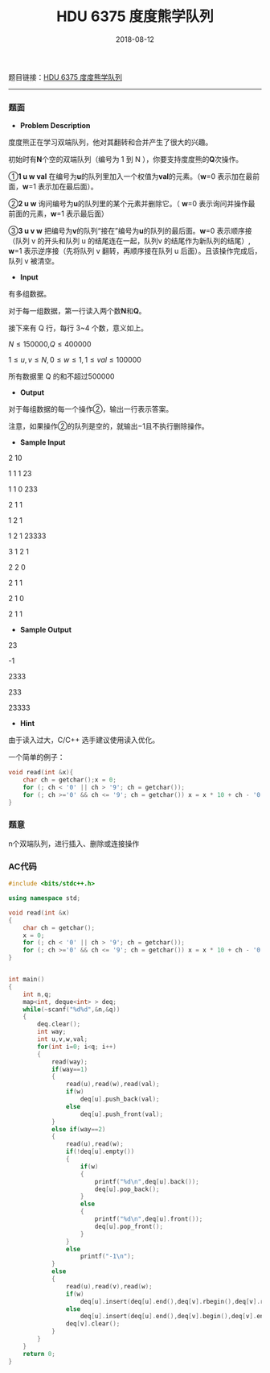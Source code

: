﻿---
layout: post
title: HDU 6375 度度熊学队列
date: 2018-08-12 
tag: HDU
---

题目链接：[HDU 6375 度度熊学队列](http://acm.hdu.edu.cn/showproblem.php?pid=6375)

-------------------
### 题面
* **Problem Description**

度度熊正在学习双端队列，他对其翻转和合并产生了很大的兴趣。

初始时有**N**个空的双端队列（编号为 1 到 N ），你要支持度度熊的**Q**次操作。

①**1 u w val** 在编号为**u**的队列里加入一个权值为**val**的元素。（**w**=0 表示加在最前面，**w**=1 表示加在最后面）。

②**2 u w** 询问编号为**u**的队列里的某个元素并删除它。（ **w**=0 表示询问并操作最前面的元素，**w**=1 表示最后面）

③**3 u v w** 把编号为**v**的队列“接在”编号为**u**的队列的最后面。**w**=0 表示顺序接（队列 v 的开头和队列 u 的结尾连在一起，队列v 的结尾作为新队列的结尾）, **w**=1 表示逆序接（先将队列 v 翻转，再顺序接在队列 u 后面）。且该操作完成后，队列 v 被清空。 

* **Input**

有多组数据。

对于每一组数据，第一行读入两个数**N**和**Q**。

接下来有 Q 行，每行 3~4 个数，意义如上。

$N≤150000$,$Q≤400000$

$1≤u,v≤N,0≤w≤1,1≤val≤100000$

所有数据里 Q 的和不超过500000

* **Output**

对于每组数据的每一个操作②，输出一行表示答案。

注意，如果操作②的队列是空的，就输出−1且不执行删除操作。

* **Sample Input**

2 10

1 1 1 23

1 1 0 233

2 1 1 

1 2 1 

1 2 1 23333

3 1 2 1

2 2 0

2 1 1

2 1 0

2 1 1

* **Sample Output**

23

-1

2333

233

23333

* **Hint**

由于读入过大，C/C++ 选手建议使用读入优化。

一个简单的例子：
``` c++
void read(int &x){
	char ch = getchar();x = 0;
	for (; ch < '0' || ch > '9'; ch = getchar());
	for (; ch >='0' && ch <= '9'; ch = getchar()) x = x * 10 + ch - '0';
}
```

### 题意

n个双端队列，进行插入、删除或连接操作 

### AC代码
``` c++
#include <bits/stdc++.h>

using namespace std;

void read(int &x)
{
    char ch = getchar();
    x = 0;
    for (; ch < '0' || ch > '9'; ch = getchar());
    for (; ch >='0' && ch <= '9'; ch = getchar()) x = x * 10 + ch - '0';
}


int main()
{
    int n,q;
    map<int, deque<int> > deq;
    while(~scanf("%d%d",&n,&q))
    {
        deq.clear();
        int way;
        int u,v,w,val;
        for(int i=0; i<q; i++)
        {
            read(way);
            if(way==1)
            {
                read(u),read(w),read(val);
                if(w)
                    deq[u].push_back(val);
                else
                    deq[u].push_front(val);
            }
            else if(way==2)
            {
                read(u),read(w);
                if(!deq[u].empty())
                {
                    if(w)
                    {
                        printf("%d\n",deq[u].back());
                        deq[u].pop_back();
                    }
                    else
                    {
                        printf("%d\n",deq[u].front());
                        deq[u].pop_front();
                    }
                }
                else
                    printf("-1\n");
            }
            else
            {
                read(u),read(v),read(w);
                if(w)
                    deq[u].insert(deq[u].end(),deq[v].rbegin(),deq[v].rend());
                else
                    deq[u].insert(deq[u].end(),deq[v].begin(),deq[v].end());
                deq[v].clear();
            }
        }
    }
    return 0;
}
```